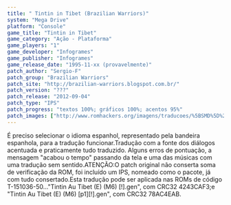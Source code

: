 ```yaml
---
title: " Tintin in Tibet (Brazilian Warriors)"
system: "Mega Drive"
platform: "Console"
game_title: "Tintin in Tibet"
game_category: "Ação - Plataforma"
game_players: "1"
game_developer: "Infogrames"
game_publisher: "Infogrames"
game_release_date: "1995-11-xx (provavelmente)"
patch_author: "Sergio-F"
patch_group: "Brazilian Warriors"
patch_site: "http://brazilian-warriors.blogspot.com.br/"
patch_version: "???"
patch_release: "2012-09-04"
patch_type: "IPS"
patch_progress: "textos 100%; gráficos 100%; acentos 95%"
patch_images: ["http://www.romhackers.org/imagens/traducoes/%5BSMD%5D%20Tintin%20in%20Tibet%20-%20Brazilian%20Warriors%20-%201.png","http://www.romhackers.org/imagens/traducoes/%5BSMD%5D%20Tintin%20in%20Tibet%20-%20Brazilian%20Warriors%20-%202.png","http://www.romhackers.org/imagens/traducoes/%5BSMD%5D%20Tintin%20in%20Tibet%20-%20Brazilian%20Warriors%20-%203.png"]
---
```

É preciso selecionar o idioma espanhol, representado pela bandeira espanhola, para a tradução funcionar.Tradução com a fonte dos diálogos acentuada e praticamente tudo traduzido. Alguns erros de pontuação, a mensagem "acabou o tempo" passando da tela e uma das músicas com uma tradução sem sentido.ATENÇÃO:O patch original não conserta soma de verificação da ROM, foi incluído um IPS, nomeado como o pacote, já com tudo consertado.Esta tradução pode ser aplicada nas ROMs de código T-151036-50..."Tintin Au Tibet (E) (M6) [!].gen", com CRC32 4243CAF3;e "Tintin Au Tibet (E) (M6) [p1][!].gen", com CRC32 78AC4EAB.